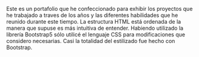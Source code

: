 Este es un portafolio que he confeccionado para exhibir los proyectos que he trabajado a traves de los años y las diferentes habilidades que he reunido durante este tiempo.
La estructura HTML está ordenada de la manera que supuse es más intuitiva de entender.
Habiendo utilizado la librería Bootstrap5 sólo utilicé el lenguaje CSS para modificaciones que considero necesarias.
Casi la totalidad del estilizado fue hecho con Bootstrap.